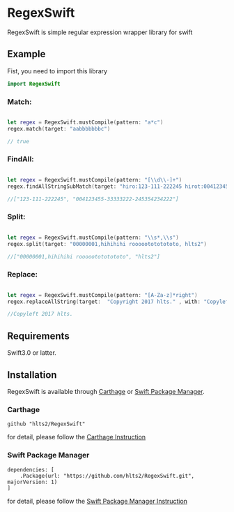 # RegexSwift
RegexSwift is  simple regular expression wrapper library for swift

## Example

Fist, you need to import this library

```swift
import RegexSwift
```

### Match:

```swift

let regex = RegexSwift.mustCompile(pattern: "a*c")
regex.match(target: "aabbbbbbbc")

// true

```

### FindAll:

```swift

let regex = RegexSwift.mustCompile(pattern: "[\\d\\-]+")
regex.findAllStringSubMatch(target: "hiro:123-111-222245 hirot:004123455-33333222-245354234222")

//["123-111-222245", "004123455-33333222-245354234222"]

```

### Split:

```swift

let regex = RegexSwift.mustCompile(pattern: "\\s*,\\s")
regex.split(target: "00000001,hihihihi roooootototototo, hlts2")

//["00000001,hihihihi roooootototototo", "hlts2"]

```

### Replace:

```swift

let regex = RegexSwift.mustCompile(pattern: "[A-Za-z]*right")
regex.replaceAllString(target:  "Copyright 2017 hlts." , with: "Copyleft")

//Copyleft 2017 hlts.

```

## Requirements
Swift3.0 or latter.

## Installation

RegexSwift is available through [Carthage](https://github.com/Carthage/Carthage) or
[Swift Package Manager](https://github.com/apple/swift-package-manager).

### Carthage

```
github "hlts2/RegexSwift"
```

for detail, please follow the [Carthage Instruction](https://github.com/Carthage/Carthage#if-youre-building-for-ios-tvos-or-watchos)

### Swift Package Manager

```
dependencies: [
    .Package(url: "https://github.com/hlts2/RegexSwift.git", majorVersion: 1)
]
```

for detail, please follow the [Swift Package Manager Instruction](https://github.com/apple/swift-package-manager/blob/master/Documentation/Usage.md)
